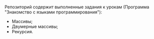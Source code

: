 Репозиторий содержит выполненные задания к урокам (Программа "Знакомство с языками программирования"):
- Массивы;
- Двумерные массивы;
- Рекурсия.